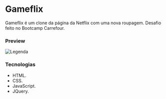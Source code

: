 # Gameflix
Gameflix é um clone da página da Netflix com uma nova roupagem. Desafio feito no Bootcamp Carrefour.


### Preview
![Legenda](https://github.com/Lipeall/Gameflix/blob/master/demo.gif?raw=true)

### Tecnologias

* HTML.
* CSS.
* JavaScript.
* JQuery.
